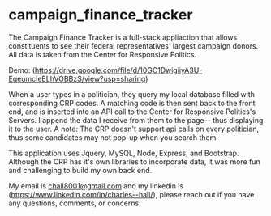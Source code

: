# campaign_finance_tracker
The Campaign Finance Tracker is a full-stack appliaction that allows constituents to see their federal representatives' largest campaign donors. All data is taken from the Center for Responsive Politics. 

Demo: (https://drive.google.com/file/d/10GC1DwigiiyA3U-EqeumcIeELhVOBBzS/view?usp=sharing)

When a user types in a politician, they query my local database filled with corresponding CRP codes. A matching code is then sent back to the front end, and is inserted into an API call to the Center for Responsive Politics's Servers. I append the data I receive from them to the page-- thus displaying it to the user. A note: The CRP doesn't support api calls on every politician, thus some candidates may not pop-up when you search them.  

This application uses Jquery, MySQL, Node, Express, and Bootstrap. Although the CRP has it's own libraries to incorporate data, it was more fun and challenging to build my own back end. 

My email is chall8001@gmail.com and my linkedin is (https://www.linkedin.com/in/charles--hall/), please reach out if you have any questions, comments, or concerns. 



